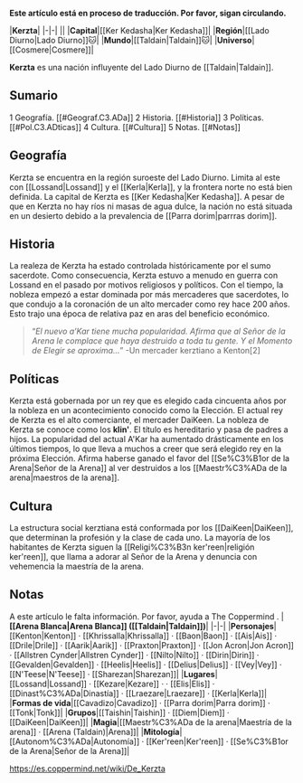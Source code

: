 **Este artículo está en proceso de traducción. Por favor, sigan circulando.**


|**Kerzta**|
|-|-|
||
|**Capital**|[[Ker Kedasha\|Ker Kedasha]]|
|**Región**|[[Lado Diurno\|Lado Diurno]]🐱︎|
|**Mundo**|[[Taldain\|Taldain]]🐱︎|
|**Universo**|[[Cosmere\|Cosmere]]|

**Kerzta** es una nación influyente del Lado Diurno de [[Taldain\|Taldain]].

## Sumario

1 Geografía. [[#Geograf.C3.ADa]] 
2 Historia. [[#Historia]] 
3 Políticas. [[#Pol.C3.ADticas]] 
4 Cultura. [[#Cultura]] 
5 Notas. [[#Notas]] 


## Geografía
Kerzta se encuentra en la región suroeste del Lado Diurno. Limita al este con [[Lossand\|Lossand]] y el [[Kerla\|Kerla]], y la frontera norte no está bien definida. La capital de Kerzta es [[Ker Kedasha\|Ker Kedasha]].
A pesar de que en Kerzta no hay ríos ni masas de agua dulce, la nación no está situada en un desierto debido a la prevalencia de [[Parra dorim\|parrras dorim]].

## Historia
La realeza de Kerzta ha estado controlada históricamente por el sumo sacerdote. Como consecuencia, Kerzta estuvo a menudo en guerra con Lossand en el pasado por motivos religiosos y políticos. Con el tiempo, la nobleza empezó a estar dominada por más mercaderes que sacerdotes, lo que condujo a la coronación de un alto mercader como rey hace 200 años. Esto trajo una época de relativa paz en aras del beneficio económico.

>“*El nuevo a’Kar tiene mucha popularidad. Afirma que al Señor de la Arena le complace que haya destruido a toda tu gente. Y el Momento de Elegir se aproxima…*”
\-Un mercader kerztiano a Kenton[2]

## Políticas
Kerzta está gobernada por un rey que es elegido cada cincuenta años por la nobleza en un acontecimiento conocido como la Elección. El actual rey de Kerzta es el alto comerciante, el mercader DaiKeen.
La nobleza de Kerzta se conoce como los **klin'**. El título es hereditario y pasa de padres a hijos.
La popularidad del actual A'Kar ha aumentado drásticamente en los últimos tiempos, lo que lleva a muchos a creer que será elegido rey en la próxima Elección. Afirma haberse ganado el favor del [[Se%C3%B1or de la Arena\|Señor de la Arena]] al ver destruidos a los [[Maestr%C3%ADa de la arena\|maestros de la arena]].

## Cultura
La estructura social kerztiana está conformada por los [[DaiKeen\|DaiKeen]], que determinan la profesión y la clase de cada uno.
La mayoría de los habitantes de Kerzta siguen la [[Religi%C3%B3n ker'reen\|religión ker'reen]], que llama a adorar al Señor de la Arena y denuncia con vehemencia la maestría de la arena.

## Notas

A este artículo le falta información. Por favor, ayuda a The Coppermind .
|**[[Arena Blanca\|Arena Blanca]] ([[Taldain\|Taldain]])**|
|-|-|
|**Personajes**|[[Kenton\|Kenton]] · [[Khrissalla\|Khrissalla]] · [[Baon\|Baon]] · [[Ais\|Ais]] · [[Drile\|Drile]] · [[Aarik\|Aarik]] · [[Praxton\|Praxton]] · [[Jon Acron\|Jon Acron]] · [[Allstren Cynder\|Allstren Cynder]] · [[Nilto\|Nilto]] · [[Dirin\|Dirin]] · [[Gevalden\|Gevalden]] · [[Heelis\|Heelis]] · [[Delius\|Delius]] · [[Vey\|Vey]] · [[N'Teese\|N'Teese]] · [[Sharezan\|Sharezan]]|
|**Lugares**|[[Lossand\|Lossand]] · [[Kezare\|Kezare]] ·  · [[Elis\|Elis]] · [[Dinast%C3%ADa\|Dinastía]] · [[Lraezare\|Lraezare]] · [[Kerla\|Kerla]]|
|**Formas de vida**|[[Cavadizo\|Cavadizo]] · [[Parra dorim\|Parra dorim]] · [[Tonk\|Tonk]]|
|**Grupos**|[[Taishin\|Taishin]] · [[Diem\|Diem]] · [[DaiKeen\|DaiKeen]]|
|**Magia**|[[Maestr%C3%ADa de la arena\|Maestría de la arena]] · [[Arena (Taldain)\|Arena]]|
|**Mitología**|[[Autonom%C3%ADa\|Autonomía]] · [[Ker'reen\|Ker'reen]] · [[Se%C3%B1or de la Arena\|Señor de la Arena]]|



https://es.coppermind.net/wiki/De_Kerzta